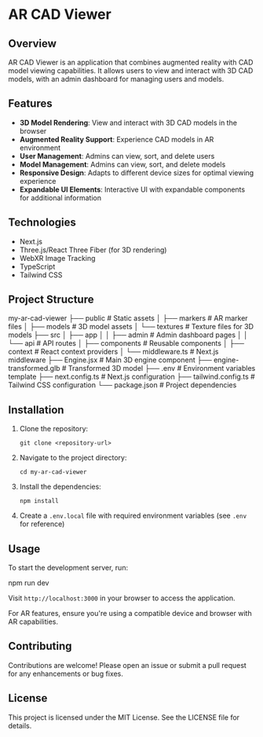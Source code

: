 # AR CAD Viewer

## Overview

AR CAD Viewer is an application that combines augmented reality with CAD model viewing capabilities. It allows users to view and interact with 3D CAD models, with an admin dashboard for managing users and models.

## Features

-   **3D Model Rendering**: View and interact with 3D CAD models in the browser
-   **Augmented Reality Support**: Experience CAD models in AR environment
-   **User Management**: Admins can view, sort, and delete users
-   **Model Management**: Admins can view, sort, and delete models
-   **Responsive Design**: Adapts to different device sizes for optimal viewing experience
-   **Expandable UI Elements**: Interactive UI with expandable components for additional information

## Technologies

-   Next.js
-   Three.js/React Three Fiber (for 3D rendering)
-   WebXR Image Tracking
-   TypeScript
-   Tailwind CSS

## Project Structure

my-ar-cad-viewer
├── public # Static assets
│ ├── markers # AR marker files
│ ├── models # 3D model assets
│ └── textures # Texture files for 3D models
├── src
│ ├── app
│ │ ├── admin # Admin dashboard pages
│ │ └── api # API routes
│ ├── components # Reusable components
│ ├── context # React context providers
│ └── middleware.ts # Next.js middleware
├── Engine.jsx # Main 3D engine component
├── engine-transformed.glb # Transformed 3D model
├── .env # Environment variables template
├── next.config.ts # Next.js configuration
├── tailwind.config.ts # Tailwind CSS configuration
└── package.json # Project dependencies

## Installation

1. Clone the repository:
    ```
    git clone <repository-url>
    ```
2. Navigate to the project directory:
    ```
    cd my-ar-cad-viewer
    ```
3. Install the dependencies:
    ```
    npm install
    ```
4. Create a `.env.local` file with required environment variables (see `.env` for reference)

## Usage

To start the development server, run:

npm run dev

Visit `http://localhost:3000` in your browser to access the application.

For AR features, ensure you're using a compatible device and browser with AR capabilities.

## Contributing

Contributions are welcome! Please open an issue or submit a pull request for any enhancements or bug fixes.

## License

This project is licensed under the MIT License. See the LICENSE file for details.
